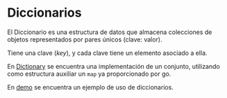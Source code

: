# Diccionarios

El Diccionario es una estructura de datos que almacena colecciones de objetos
representados por pares únicos (clave: valor).

Tiene una clave (_key_), y cada clave tiene un elemento asociado a ella.

En [Dictionary](./dictionary.go) se encuentra una implementación de un conjunto,
utilizando como estructura auxiliar un `map` ya proporcionado por go.

En [demo](./demo/main.go) se encuentra un ejemplo de uso de diccionarios.
